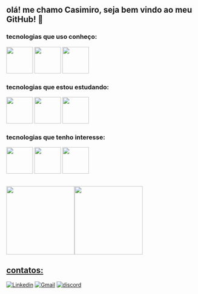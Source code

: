 ## olá! me chamo Casimiro, seja bem vindo ao meu GitHub! 🙂
 
### tecnologias que uso conheço:
<div>
<img src="https://cdn.jsdelivr.net/gh/devicons/devicon/icons/html5/html5-original.svg" width="70px" />
  <img src="https://cdn.jsdelivr.net/gh/devicons/devicon/icons/css3/css3-original.svg" width="70px"/>
  <img src="https://cdn.jsdelivr.net/gh/devicons/devicon/icons/javascript/javascript-original.svg" width="70px"/>
</div>

### tecnologias que estou estudando:
  <div>
  <img src="https://cdn.jsdelivr.net/gh/devicons/devicon/icons/react/react-original-wordmark.svg" width="70px"/>
  <img src="https://cdn.jsdelivr.net/gh/devicons/devicon/icons/bootstrap/bootstrap-original.svg" width="70px"/>
  <img src="https://cdn.jsdelivr.net/gh/devicons/devicon/icons/java/java-original-wordmark.svg" width="70px"/>
  </div>
  
### tecnologias que tenho interesse:
<div>
  <img src="https://cdn.jsdelivr.net/gh/devicons/devicon/icons/mysql/mysql-original-wordmark.svg" width="70px"/>
  <img src="https://cdn.jsdelivr.net/gh/devicons/devicon/icons/angularjs/angularjs-original.svg" width="70px"/>
  <img src="https://cdn.jsdelivr.net/gh/devicons/devicon/icons/typescript/typescript-original.svg" width="70px"/>
</div>

##
<div>
<a href="https://github.com/casimirothompson"><img height="180em" src="https://github-readme-stats.vercel.app/api/top-langs/?username=casimirothompson&layout=compact&langs_count=7&theme=dracula"/><img height="180em" src="https://github-readme-stats.vercel.app/api?username=casimirothompson&show_icons=true&theme=dracula&include_all_commits=true&count_private=true"/>
</div>

##

## contatos:
  <div>
    <a href="https://www.linkedin.com/in/casimiro-thompson-lima-pereira-325545229/" alt="Linkedin" target="_blank"><img src="https://img.shields.io/badge/LinkedIn-0077B5?style=for-the-badge&logo=linkedin&logoColor=white" alt="Linkedin"></a>  <a href="mailto:casimirothompson@gmail.com" alt="Gmail" target="_blank"><img src="https://img.shields.io/badge/Gmail-D14836?style=for-the-badge&logo=gmail&logoColor=white" alt="Gmail"></a> <a href="#" alt="discord" target="_blank"><img src="https://img.shields.io/badge/Discord-7289DA?style=for-the-badge&logo=discord&logoColor=white" alt="discord"></a>
  </div>

